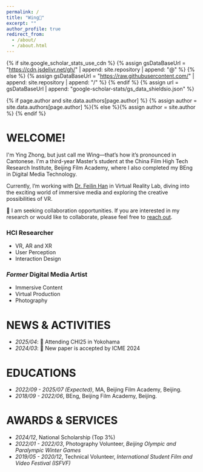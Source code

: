 ```yaml
---
permalink: /
title: "Wing🪽"
excerpt: ""
author_profile: true
redirect_from: 
  - /about/
  - /about.html
---
```


{% if site.google_scholar_stats_use_cdn %}
{% assign gsDataBaseUrl = "https://cdn.jsdelivr.net/gh/" | append: site.repository | append: "@" %}
{% else %}
{% assign gsDataBaseUrl = "https://raw.githubusercontent.com/" | append: site.repository | append: "/" %}
{% endif %}
{% assign url = gsDataBaseUrl | append: "google-scholar-stats/gs_data_shieldsio.json" %}

{% if page.author and site.data.authors[page.author] %}
  {% assign author = site.data.authors[page.author] %}{% else %}{% assign author = site.author %}
{% endif %}

<span class='anchor' id='about-me'></span>

# WELCOME!
I'm Ying Zhong, but just call me Wing—that’s how it’s pronounced in Cantonese. I'm a third-year Master’s student at the China Film High Tech Research Institute, Beijing Film Academy, where I also completed my BEng in Digital Media Technology. 

Currently, I’m working with [Dr. Feilin Han](http://feilinh.cn) in Virtual Reality Lab, diving into the exciting world of immersive media and exploring  the creative possibilities of VR.

<div class="notification-box">
<div class='notification-box-text' markdown="1">
📢 I am seeking collaboration opportunities. If you are interested in my research or would like to collaborate, please feel free to <a href="mailto:{{ author.email }}">reach out</a>.
</div>
</div>

<div class="highlight-blocks">
<div class="highlight-block">
    <h3>HCI Researcher</h3>
    <ul>
      <li>VR, AR and XR</li>
      <li>User Perception</li>
      <li>Interaction Design</li>
    </ul>
  </div>
  
  <div class="highlight-block">
    <h3><em>Former</em> Digital Media Artist</h3>
    <ul>
      <li>Immersive Content</li>
      <li>Virtual Production</li>
      <li>Photography</li>
    </ul>
  </div>
</div>

<!--My research interest includes neural machine translation and computer vision. I have published more than 100 papers at the top international AI conferences with total <a href='https://scholar.google.com/citations?user=DhtAFkwAAAAJ'>google scholar citations <strong><span id='total_cit'>260000+</span></strong></a> (You can also use google scholar badge <a href='https://scholar.google.com/citations?user=DhtAFkwAAAAJ'><img src="https://img.shields.io/endpoint?url={{ url | url_encode }}&logo=Google%20Scholar&labelColor=f6f6f6&color=9cf&style=flat&label=citations"></a>).-->

# NEWS & ACTIVITIES
- *2025/04*: 🥳 Attending CHI25 in Yokohama
- *2024/03*: 🎉 New paper is accepted by ICME 2024

# EDUCATIONS
- *2022/09 - 2025/07 (Expected)*, MA, Beijing Film Academy, Beijing. 
- *2018/09 - 2022/06*, BEng, Beijing Film Academy, Beijing.

# AWARDS & SERVICES
- *2024/12*, National Scholarship (Top 3%)
- *2022/01 - 2022/03*, Photography Volunteer, *Beijing Olympic and Paralympic Winter Games*
- *2019/05 - 2020/12*, Technical Volunteer, *International Student Film and Video Festival (ISFVF)*


